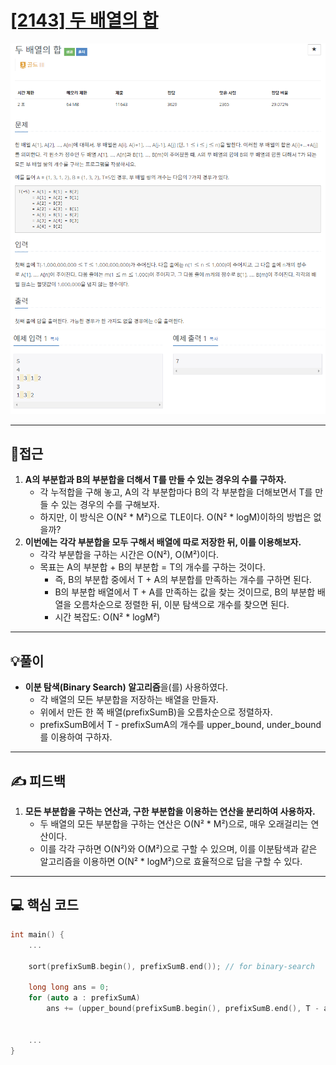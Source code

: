 # [[2143] 두 배열의 합](https://www.acmicpc.net/problem/2143)

![](imgs/1.PNG)
![](imgs/2.PNG)
___
## 🤔접근
1. <b>A의 부분합과 B의 부분합을 더해서 T를 만들 수 있는 경우의 수를 구하자.</b>
	- 각 누적합을 구해 놓고, A의 각 부분합마다 B의 각 부분합을 더해보면서 T를 만들 수 있는 경우의 수를 구해보자.
	- 하지만, 이 방식은 O(N² * M²)으로 TLE이다. O(N² * logM)이하의 방법은 없을까?
2. <B>이번에는 각각 부분합을 모두 구해서 배열에 따로 저장한 뒤, 이를 이용해보자.</B>
	- 각각 부분합을 구하는 시간은 O(N²), O(M²)이다.
	- 목표는 A의 부분합 + B의 부분합 = T의 개수를 구하는 것이다.
		- 즉, B의 부분합 중에서 T + A의 부분합를 만족하는 개수를 구하면 된다.
		- B의 부분합 배열에서 T + A를 만족하는 값을 찾는 것이므로, B의 부분합 배열을 오름차순으로 정렬한 뒤, 이분 탐색으로 개수를 찾으면 된다.
		- 시간 복잡도: O(N² * logM²)
___
## 💡풀이
- <B>이분 탐색(Binary Search) 알고리즘</B>을(를) 사용하였다.
	- 각 배열의 모든 부분합을 저장하는 배열을 만들자.
	- 위에서 만든 한 쪽 배열(prefixSumB)을 오름차순으로 정렬하자.
	- prefixSumB에서 T - prefixSumA의 개수를 upper_bound, under_bound를 이용하여 구하자.
___
## ✍ 피드백
1. <b>모든 부분합을 구하는 연산과, 구한 부분합을 이용하는 연산을 분리하여 사용하자.</b>
	- 두 배열의 모든 부분합을 구하는 연산은 O(N² * M²)으로, 매우 오래걸리는 연산이다.
	- 이를 각각 구하면 O(N²)와 O(M²)으로 구할 수 있으며, 이를 이분탐색과 같은 알고리즘을 이용하면 O(N² * logM²)으로 효율적으로 답을 구할 수 있다.
___
## 💻 핵심 코드
```c++
int main() {
	...

	sort(prefixSumB.begin(), prefixSumB.end()); // for binary-search

	long long ans = 0;
	for (auto a : prefixSumA) 
		ans += (upper_bound(prefixSumB.begin(), prefixSumB.end(), T - a) - lower_bound(prefixSumB.begin(), prefixSumB.end(), T - a));
	

	...
}
```